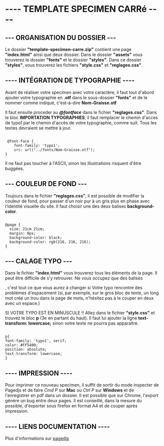 # ---- TEMPLATE SPECIMEN CARRé ----
## --- ORGANISATION DU DOSSIER ---

Le dossier __"template-specimen-carre.zip"__ contient une page __"index.html"__ ainsi que deux dossier. Dans le dossier __"assets"__ vous trouverez le dossier __"fonts"__ et le dossier __"styles"__. Dans ce dossier __"styles"__, vous trouverez les fichiers __"style.css"__ et __"reglages.css"__.


## ---- INTÉGRATION DE TYPOGRAPHIE ----

Avant de réaliser votre specimen avec votre caractère, il faut tout d'abord ajouter votre typographie en __.otf__ dans le sous-dossier __"fonts"__ et de le nommer comme indiqué, c'est-à-dire __Nom-Graisse.otf__

Il faut ensuite proceder au __*@fontface*__ dans le fichier __"reglages.css"__. Dans le bloc __IMPORTATION TYPOGRAPHIES__, il faut remplacer le chemin d'acces de typo1 par le chemin d'accès de votre typographie, comme suit. Tous les textes devraient se mettre à jour.

```

 @font-face {
	font-family: 'typo1';
	src: url("../fonts/Nom-Graisse.otf");
}

```

Il ne faut pas toucher à l'ASCII, sinon les illustrations risquent d'être buggées.


## --- COULEUR DE FOND ---

Toujours dans le fichier __"reglages.css"__, il est possible de modifier la couleur de fond, pour passer d'un noir pur à un gris plus en phase avec l'identité visuelle du site. Il faut choisir une des deux balises __background-color__.

```

@page {
  size: 21cm 21cm;
  margin: 0px;
  background-color: black;
  background-color: rgb(216, 216, 216);
}

```

## --- CALAGE TYPO ---

Dans le fichier __"index.html"__ vous trouverez tous les éléments de la page. Il peut être difficile de s'y retrouver. Ne vous occupez que des balises __<p>__, c'est tout ce que vous aurez à changer si Votre typo rencontre des problèmes d'espacement (si, par exemple, sur le gros bloc de texte, un long mot créé un trou dans la page de mots, n'hésitez pas à le couper en deux avec un espace.)

SI VOTRE TYPO EST EN MINUSCULE !!
Allez dans le fichier __"style.css"__ et trouvez le bloc __p__ (3e en partant du haut). Il faut lui ajouter la ligne __text-transform: lowercase;__ sinon votre texte ne pourra pas apparaître.

  ```

  p{
  font-family: 'typo1', serif;
  color: #FF5400;
  position: absolute;
  text-transform: lowercase;
}

  ```


## ---- IMPRESSION ----

Pour imprimer ce nouveau specimen, il suffit de sortir du mode inspecter de Pagedjs et de faire *Cmd P* sur __Mac__ ou *Ctrl P* sur __Windows__ et de l'enregistrer en pdf dans un dossier.
Il est possible que sur Chrome, l'export génère un bug entre deux pages. Il est conseillé, dans la mesure du possible, d'exporter sous firefox en format A4 et de couper après impression.


## ---- LIENS DOCUMENTATION ----

Plus d'informations sur [pagedjs](https://pagedjs.org/)
